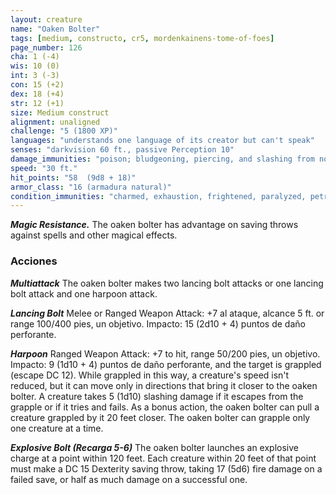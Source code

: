 ```yaml
---
layout: creature
name: "Oaken Bolter"
tags: [medium, constructo, cr5, mordenkainens-tome-of-foes]
page_number: 126
cha: 1 (-4)
wis: 10 (0)
int: 3 (-3)
con: 15 (+2)
dex: 18 (+4)
str: 12 (+1)
size: Medium construct
alignment: unaligned
challenge: "5 (1800 XP)"
languages: "understands one language of its creator but can't speak"
senses: "darkvision 60 ft., passive Perception 10"
damage_immunities: "poison; bludgeoning, piercing, and slashing from nonmagical attacks that aren't adamantine"
speed: "30 ft."
hit_points: "58  (9d8 + 18)"
armor_class: "16 (armadura natural)"
condition_immunities: "charmed, exhaustion, frightened, paralyzed, petrified, poisoned"
---
```


***Magic Resistance.*** The oaken bolter has advantage on saving throws against spells and other magical effects.

### Acciones

***Multiattack*** The oaken bolter makes two lancing bolt attacks or one lancing bolt attack and one harpoon attack.

***Lancing Bolt*** Melee or Ranged Weapon Attack: +7 al ataque, alcance 5 ft. or range 100/400 pies, un objetivo. Impacto: 15 (2d10 + 4) puntos de daño perforante.

***Harpoon*** Ranged Weapon Attack: +7 to hit, range 50/200 pies, un objetivo. Impacto: 9 (1d10 + 4) puntos de daño perforante, and the target is grappled (escape DC 12). While grappled in this way, a creature's speed isn't reduced, but it can move only in directions that bring it closer to the oaken bolter. A creature takes 5 (1d10) slashing damage if it escapes from the grapple or if it tries and fails. As a bonus action, the oaken bolter can pull a creature grappled by it 20 feet closer. The oaken bolter can grapple only one creature at a time.

***Explosive Bolt (Recarga 5-6)*** The oaken bolter launches an explosive charge at a point within 120 feet. Each creature within 20 feet of that point must make a DC 15 Dexterity saving throw, taking 17 (5d6) fire damage on a failed save, or half as much damage on a successful one.